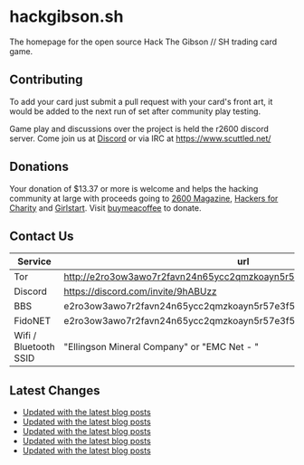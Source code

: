# hackgibson.sh
The homepage for the open source Hack The Gibson // SH trading card game.


## Contributing

To add your card just submit a pull request with your card's front art, it would be added to the next run of set after community play testing.

Game play and discussions over the project is held the r2600 discord server. Come join us at [Discord](https://discord.com/invite/9hABUzz) or via IRC at https://www.scuttled.net/


## Donations

Your donation of $13.37 or more is welcome and helps the hacking community at large with proceeds going to [2600 Magazine](https://2600.com/), [Hackers for Charity](https://hackersforcharity.org) and [Girlstart](https://girlstart.org).  Visit [buymeacoffee](https://www.buymeacoffee.com/hackgibson.sh) to donate.


## Contact Us

Service | url
-|-
Tor | http://e2ro3ow3awo7r2favn24n65ycc2qmzkoayn5r57e3f56nvjwdcgg32ad.onion
Discord | https://discord.com/invite/9hABUzz
BBS | e2ro3ow3awo7r2favn24n65ycc2qmzkoayn5r57e3f56nvjwdcgg32ad.onion:23
FidoNET | e2ro3ow3awo7r2favn24n65ycc2qmzkoayn5r57e3f56nvjwdcgg32ad.onion:24554
Wifi / Bluetooth SSID | "Ellingson Mineral Company" or "EMC Net - <fidonet address>"

## Latest Changes
<!-- BLOG-POST-LIST:START -->
- [Updated with the latest blog posts](https://github.com/DFW2600/hackgibson.sh/commit/9f3cd645b16d159c64cb2177ed773ef1433f2e2e)
- [Updated with the latest blog posts](https://github.com/DFW2600/hackgibson.sh/commit/8f1fe79dcc866e2e5f718df201f6b2585470ba93)
- [Updated with the latest blog posts](https://github.com/DFW2600/hackgibson.sh/commit/7e691d97aaa9956c84bc7411db3043beccae8d3e)
- [Updated with the latest blog posts](https://github.com/DFW2600/hackgibson.sh/commit/d3b40e2b7d57baf110fa00286ebd32a004fbc855)
- [Updated with the latest blog posts](https://github.com/DFW2600/hackgibson.sh/commit/8784411f35c8d35553a74d152c1ecba1a4e8fc2e)
<!-- BLOG-POST-LIST:END -->
